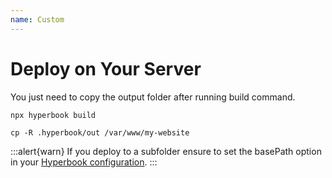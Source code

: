 ```yaml
---
name: Custom
---
```


# Deploy on Your Server

You just need to copy the output folder after running build command.

```
npx hyperbook build

cp -R .hyperbook/out /var/www/my-website
```

:::alert{warn}
If you deploy to a subfolder ensure to set the basePath option in your [Hyperbook configuration](/configuration/book).
:::
